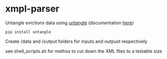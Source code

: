 # xmpl-parser
Untangle evictions data using [untangle](https://github.com/stchris/untangle/blob/master/docs/index.rst)
(documentation [here](https://untangle.readthedocs.io/en/latest/))



```
pip install untangle
```

Create /data and /output folders for inputs and outpust respectively

see shell_scripts.sh for methos to cut down the XML files to a testable size